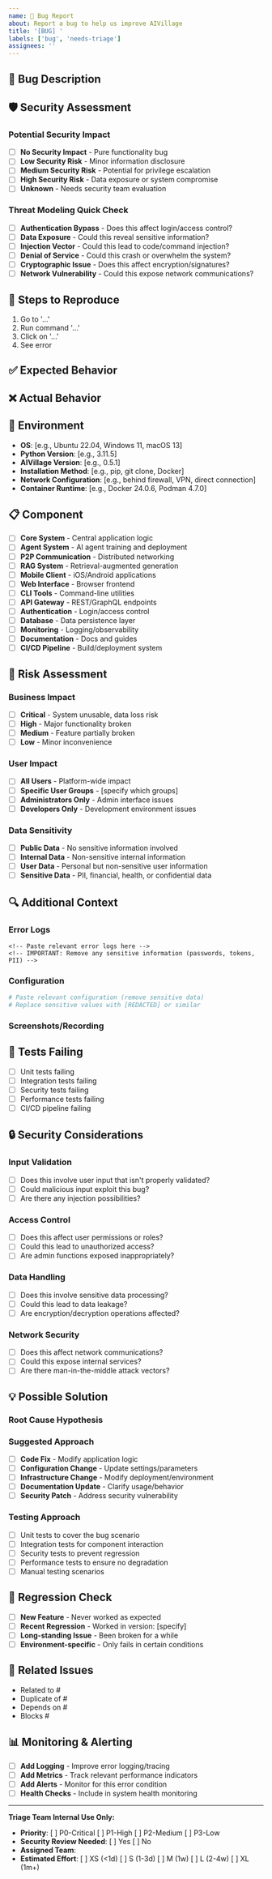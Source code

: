 ```yaml
---
name: 🐛 Bug Report
about: Report a bug to help us improve AIVillage
title: '[BUG] '
labels: ['bug', 'needs-triage']
assignees: ''
---
```


## 🐛 Bug Description
<!-- A clear and concise description of the bug -->

## 🛡️ Security Assessment
<!-- IMPORTANT: Consider security implications before reporting -->

### Potential Security Impact
- [ ] **No Security Impact** - Pure functionality bug
- [ ] **Low Security Risk** - Minor information disclosure
- [ ] **Medium Security Risk** - Potential for privilege escalation
- [ ] **High Security Risk** - Data exposure or system compromise
- [ ] **Unknown** - Needs security team evaluation

<!-- ⚠️ If Medium/High security risk, consider using private security reporting instead -->
<!-- See SECURITY.md for responsible disclosure process -->

### Threat Modeling Quick Check
- [ ] **Authentication Bypass** - Does this affect login/access control?
- [ ] **Data Exposure** - Could this reveal sensitive information?
- [ ] **Injection Vector** - Could this lead to code/command injection?
- [ ] **Denial of Service** - Could this crash or overwhelm the system?
- [ ] **Cryptographic Issue** - Does this affect encryption/signatures?
- [ ] **Network Vulnerability** - Could this expose network communications?

## 🔄 Steps to Reproduce
<!-- Steps to reproduce the behavior -->
1. Go to '...'
2. Run command '...'
3. Click on '...'
4. See error

## ✅ Expected Behavior
<!-- What you expected to happen -->

## ❌ Actual Behavior
<!-- What actually happened -->

## 📱 Environment
<!-- Please complete the following information -->
- **OS**: [e.g., Ubuntu 22.04, Windows 11, macOS 13]
- **Python Version**: [e.g., 3.11.5]
- **AIVillage Version**: [e.g., 0.5.1]
- **Installation Method**: [e.g., pip, git clone, Docker]
- **Network Configuration**: [e.g., behind firewall, VPN, direct connection]
- **Container Runtime**: [e.g., Docker 24.0.6, Podman 4.7.0]

## 📋 Component
<!-- Which component is affected? -->
- [ ] **Core System** - Central application logic
- [ ] **Agent System** - AI agent training and deployment
- [ ] **P2P Communication** - Distributed networking
- [ ] **RAG System** - Retrieval-augmented generation
- [ ] **Mobile Client** - iOS/Android applications
- [ ] **Web Interface** - Browser frontend
- [ ] **CLI Tools** - Command-line utilities
- [ ] **API Gateway** - REST/GraphQL endpoints
- [ ] **Authentication** - Login/access control
- [ ] **Database** - Data persistence layer
- [ ] **Monitoring** - Logging/observability
- [ ] **Documentation** - Docs and guides
- [ ] **CI/CD Pipeline** - Build/deployment system

## 🎯 Risk Assessment

### Business Impact
- [ ] **Critical** - System unusable, data loss risk
- [ ] **High** - Major functionality broken
- [ ] **Medium** - Feature partially broken
- [ ] **Low** - Minor inconvenience

### User Impact
- [ ] **All Users** - Platform-wide impact
- [ ] **Specific User Groups** - [specify which groups]
- [ ] **Administrators Only** - Admin interface issues
- [ ] **Developers Only** - Development environment issues

### Data Sensitivity
- [ ] **Public Data** - No sensitive information involved
- [ ] **Internal Data** - Non-sensitive internal information
- [ ] **User Data** - Personal but non-sensitive user information
- [ ] **Sensitive Data** - PII, financial, health, or confidential data

## 🔍 Additional Context
<!-- Any additional context, logs, or screenshots -->

### Error Logs
```
<!-- Paste relevant error logs here -->
<!-- IMPORTANT: Remove any sensitive information (passwords, tokens, PII) -->
```

### Configuration
```yaml
# Paste relevant configuration (remove sensitive data)
# Replace sensitive values with [REDACTED] or similar
```

### Screenshots/Recording
<!-- Add screenshots or screen recordings if applicable -->
<!-- Blur or redact any sensitive information -->

## 🧪 Tests Failing
<!-- If this affects tests -->
- [ ] Unit tests failing
- [ ] Integration tests failing
- [ ] Security tests failing
- [ ] Performance tests failing  
- [ ] CI/CD pipeline failing

## 🔒 Security Considerations

### Input Validation
- [ ] Does this involve user input that isn't properly validated?
- [ ] Could malicious input exploit this bug?
- [ ] Are there any injection possibilities?

### Access Control
- [ ] Does this affect user permissions or roles?
- [ ] Could this lead to unauthorized access?
- [ ] Are admin functions exposed inappropriately?

### Data Handling
- [ ] Does this involve sensitive data processing?
- [ ] Could this lead to data leakage?
- [ ] Are encryption/decryption operations affected?

### Network Security
- [ ] Does this affect network communications?
- [ ] Could this expose internal services?
- [ ] Are there man-in-the-middle attack vectors?

## 💡 Possible Solution
<!-- If you have ideas on how to fix it -->

### Root Cause Hypothesis
<!-- What do you think is causing this issue? -->

### Suggested Approach
- [ ] **Code Fix** - Modify application logic
- [ ] **Configuration Change** - Update settings/parameters
- [ ] **Infrastructure Change** - Modify deployment/environment
- [ ] **Documentation Update** - Clarify usage/behavior
- [ ] **Security Patch** - Address security vulnerability

### Testing Approach
<!-- How should the fix be validated? -->
- [ ] Unit tests to cover the bug scenario
- [ ] Integration tests for component interaction
- [ ] Security tests to prevent regression
- [ ] Performance tests to ensure no degradation
- [ ] Manual testing scenarios

## 🔄 Regression Check
<!-- Has this worked before? -->
- [ ] **New Feature** - Never worked as expected
- [ ] **Recent Regression** - Worked in version: [specify]
- [ ] **Long-standing Issue** - Been broken for a while
- [ ] **Environment-specific** - Only fails in certain conditions

## 🔗 Related Issues
<!-- Link to related issues if any -->
- Related to #
- Duplicate of #
- Depends on #
- Blocks #

## 📊 Monitoring & Alerting
<!-- How can we detect this issue in production? -->
- [ ] **Add Logging** - Improve error logging/tracing
- [ ] **Add Metrics** - Track relevant performance indicators
- [ ] **Add Alerts** - Monitor for this error condition
- [ ] **Health Checks** - Include in system health monitoring

---

**Triage Team Internal Use Only:**
- **Priority**: [ ] P0-Critical [ ] P1-High [ ] P2-Medium [ ] P3-Low
- **Security Review Needed**: [ ] Yes [ ] No
- **Assigned Team**: 
- **Estimated Effort**: [ ] XS (<1d) [ ] S (1-3d) [ ] M (1w) [ ] L (2-4w) [ ] XL (1m+)